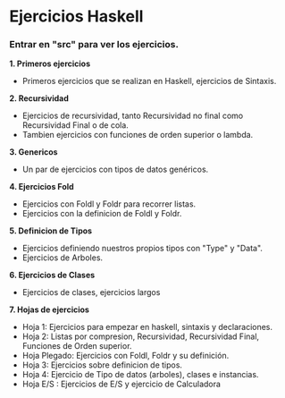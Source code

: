 # Ejercicios Haskell 

### Entrar en "src" para ver los ejercicios.

__1. Primeros ejercicios__

* Primeros ejercicios que se realizan en Haskell, ejercicios de Sintaxis.

__2. Recursividad__

* Ejercicios de recursividad, tanto Recursividad no final como Recursividad Final o de cola.
* Tambien ejercicios con funciones de orden superior o lambda.

__3. Genericos__

* Un par de ejercicios con tipos de datos genéricos.

__4. Ejercicios Fold__

* Ejercicios con Foldl y Foldr para recorrer listas.
* Ejercicios con la definicion de Foldl y Foldr.

__5. Definicion de Tipos__

* Ejercicios definiendo nuestros propios tipos con "Type" y "Data". 
* Ejercicios de Arboles.

__6. Ejercicios de Clases__

* Ejercicios de clases, ejercicios largos

__7. Hojas de ejercicios__

* Hoja 1: Ejercicios para empezar en haskell, sintaxis y declaraciones.
* Hoja 2: Listas por compresion, Recursividad, Recursividad Final, Funciones de Orden superior.
* Hoja Plegado: Ejercicios con Foldl, Foldr y su definición.
* Hoja 3: Ejercicios sobre definicion de tipos.
* Hoja 4: Ejercicio de Tipo de datos (arboles), clases e instancias.
* Hoja E/S : Ejercicios de E/S y ejercicio de Calculadora
